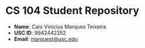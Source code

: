 # CS 104 Student Repository

- **Name**: Caio Vinicius Marques Teixeira
- **USC ID**: 9942442252
- **Email**: marquest@usc.edu
